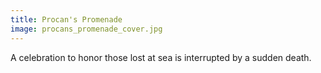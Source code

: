 ```yaml
---
title: Procan's Promenade
image: procans_promenade_cover.jpg
---
```

A celebration to honor those lost at sea is interrupted by a sudden death.